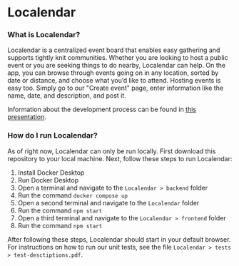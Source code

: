 # Localendar

### What is Localendar?

Localendar is a centralized event board that enables easy gathering and supports tightly knit communities. Whether you are looking to host a public event or you are seeking things to do nearby, Localendar can help. On the app, you can browse through events going on in any location, sorted by date or distance, and choose what you’d like to attend. Hosting events is easy too. Simply go to our "Create event" page, enter information like the name, date, and description, and post it. 

Information about the development process can be found in [this presentation](https://docs.google.com/presentation/d/1AxBoPRBYC-lHEhbhdok8yaEwzcHVF7MVAmAD_wT_Jj0/edit#slide=id.p).

### How do I run Localendar?
As of right now, Localendar can only be run locally. First download this repository to your local machine. Next, follow these steps to run Localendar:
1. Install Docker Desktop
2. Run Docker Desktop
3. Open a terminal and navigate to the `Localendar > backend` folder
4. Run the command `docker compose up`
5. Open a second terminal and navigate to the `Localendar` folder
6. Run the command `npm start`
7. Open a third terminal and navigate to the `Localendar > frontend` folder
8. Run the command `npm start`

After following these steps, Localendar should start in your default browser. For instructions on how to run our unit tests, see the file `Localendar > tests > test-desctiptions.pdf`.




